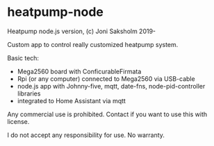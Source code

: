 # heatpump-node
Heatpump node.js version, (c) Joni Saksholm 2019-

Custom app to control really customized heatpump system.

Basic tech:
- Mega2560 board with ConficurableFirmata
- Rpi (or any computer) connected to Mega2560 via USB-cable
- node.js app with Johnny-five, mqtt, date-fns, node-pid-controller libraries
- integrated to Home Assistant via mqtt




Any commercial use is prohibited. 
Contact if you want to use this with license.

I do not accept any responsibility for use.
No warranty. 
